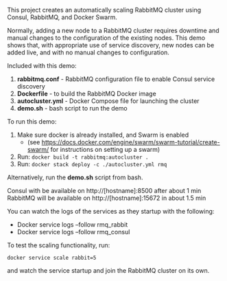 This project creates an automatically scaling RabbitMQ cluster using Consul, RabbitMQ, and Docker Swarm.

Normally, adding a new node to a RabbitMQ cluster requires downtime and manual changes to the configuration of the existing nodes.
This demo shows that, with appropriate use of service discovery, new nodes can be added live, and with no manual changes to configuration.

Included with this demo:
1. __rabbitmq.conf__ - RabbitMQ configuration file to enable Consul service discovery
2. __Dockerfile__ - to build the RabbitMQ Docker image
3. __autocluster.yml__ - Docker Compose file for launching the cluster
4. __demo.sh__ - bash script to run the demo

To run this demo:
1. Make sure docker is already installed, and Swarm is enabled 
   - (see https://docs.docker.com/engine/swarm/swarm-tutorial/create-swarm/ for instructions on setting up a swarm)
2. Run: ``` docker build -t rabbitmq:autocluster . ```
3. Run: ``` docker stack deploy -c ./autocluster.yml rmq ```

Alternatively, run the __demo.sh__ script from bash.

Consul with be available on http://[hostname]:8500 after about 1 min \
RabbitMQ will be available on http://[hostname]:15672 in about 1.5 min

You can watch the logs of the services as they startup with the following:
- Docker service logs –follow rmq_rabbit
- Docker service logs –follow rmq_consul

To test the scaling functionality, run:
```
docker service scale rabbit=5
```
and watch the service startup and join the RabbitMQ cluster on its own.